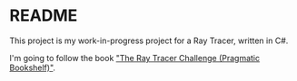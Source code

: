 # README

This project is my work-in-progress project for
a Ray Tracer, written in C#.

I'm going to follow the book ["The Ray Tracer Challenge (Pragmatic Bookshelf)"](https://www.amazon.com/Ray-Tracer-Challenge-Test-Driven-Pragmatic-ebook/dp/B07Q84TQ91/ref=sr_1_fkmrnull_1?keywords=ray+tracer+challenge&qid=1558633731&s=gateway&sr=8-1-fkmrnull).
